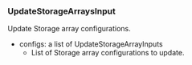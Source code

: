 ### UpdateStorageArraysInput
Update Storage array configurations.

- configs: a list of UpdateStorageArrayInputs
  - List of Storage array configurations to update.
